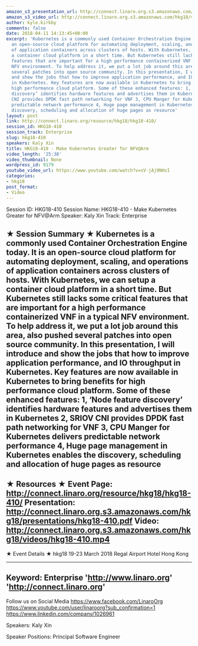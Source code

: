 ```yaml
---
amazon_s3_presentation_url: http://connect.linaro.org.s3.amazonaws.com/hkg18/presentations/hkg18-410.pdf
amazon_s3_video_url: http://connect.linaro.org.s3.amazonaws.com/hkg18/videos/hkg18-410.mp4
author: kyle.kirkby
comments: false
date: 2018-04-11 14:13:45+00:00
excerpt: 'Kubernetes is a commonly used Container Orchestration Engine today. It is
  an open-source cloud platform for automating deployment, scaling, and operations
  of application containers across clusters of hosts. With Kubernetes, we can setup
  a container cloud platform in a short time. But Kubernetes still lacks some critical
  features that are important for a high performance containerized VNF in a typical
  NFV environment. To help address it, we put a lot job around this area, also pushed
  several patches into open source community. In this presentation, I will introduce
  and show the jobs that how to improve application performance, and IO throughput
  in Kubernetes. Key features are now available in Kubernetes to bring benefits for
  high performance cloud platform. Some of these enhanced features: 1, ‘Node feature
  discovery’ identifies hardware features and advertises them in Kubernetes 2, SRIOV
  CNI provides DPDK fast path networking for VNF 3, CPU Manger for Kubernetes delivers
  predictable network performance 4, Huge page management in Kubernetes enables the
  discovery, scheduling and allocation of huge pages as resource'
layout: post
link: http://connect.linaro.org/resource/hkg18/hkg18-410/
session_id: HKG18-410
session_track: Enterprise
slug: hkg18-410
speakers: Kaly Xin
title: HKG18-410 - Make Kubernetes Greater for NFV@Arm
video_length: '25:38'
video_thumbnail: None
wordpress_id: 9179
youtube_video_url: https://www.youtube.com/watch?v=sV-jAj9NHzI
categories:
- hkg18
post_format:
- Video
---
```


Session ID: HKG18-410
Session Name: HKG18-410 - Make Kubernetes Greater for NFV@Arm
Speaker: Kaly Xin
Track: Enterprise


★ Session Summary ★
Kubernetes is a commonly used Container Orchestration Engine today. It is an open-source cloud platform for automating deployment, scaling, and operations of application containers across clusters of hosts. With Kubernetes, we can setup a container cloud platform in a short time. But Kubernetes still lacks some critical features that are important for a high performance containerized VNF in a typical NFV environment. To help address it, we put a lot job around this area, also pushed several patches into open source community. In this presentation, I will introduce and show the jobs that how to improve application performance, and IO throughput in Kubernetes. Key features are now available in Kubernetes to bring benefits for high performance cloud platform. Some of these enhanced features: 1, ‘Node feature discovery’ identifies hardware features and advertises them in Kubernetes 2, SRIOV CNI provides DPDK fast path networking for VNF 3, CPU Manger for Kubernetes delivers predictable network performance 4, Huge page management in Kubernetes enables the discovery, scheduling and allocation of huge pages as resource
---------------------------------------------------
★ Resources ★
Event Page: http://connect.linaro.org/resource/hkg18/hkg18-410/
Presentation: http://connect.linaro.org.s3.amazonaws.com/hkg18/presentations/hkg18-410.pdf
Video: http://connect.linaro.org.s3.amazonaws.com/hkg18/videos/hkg18-410.mp4
 ---------------------------------------------------
★ Event Details ★
hkg18
19-23 March 2018 
Regal Airport Hotel Hong Kong

---------------------------------------------------
Keyword: Enterprise
'http://www.linaro.org'
'http://connect.linaro.org'
---------------------------------------------------
Follow us on Social Media
https://www.facebook.com/LinaroOrg
https://www.youtube.com/user/linaroorg?sub_confirmation=1
https://www.linkedin.com/company/1026961

Speakers: Kaly Xin

Speaker Positions: Principal Software Engineer


